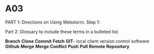 # A03
PART 1: Directions on Using Webstorm.
Step 1: 

 

Part 2: Glossary to include these terms in a bulleted list.


**Branch**
**Clone**
**Commit**
**Fetch**
**GIT**- local client version control software
**Github**
**Merge**
**Merge Conflict**
**Push**
**Pull**
**Remote**
**Repository**
